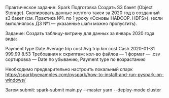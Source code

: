 Практическое задание: Spark
Подготовка
Создать S3 бакет (Object Storage).
Скопировать данные желтого такси за 2020 год в созданный s3 бакет (см. Практика №1. по 1 уроку «Основы HADOOP. HDFS»).
(если выполнялось ДЗ №1 — указанные шаги можно пропустить).

Задание:
Создать таблицу-витрину для данных за январь 2020 года вида:

Payment type	Date	Average trip cost	Avg trip km cost
Cash	2020-01-31	999.99	8.53
Требования к скриптам:
кол-во файлов — 1
формат — .csv
сортировка — Date по убыванию, Payment type по возрастанию

Необходимо предварительно настроить локальный спарк
https://sparkbyexamples.com/pyspark/how-to-install-and-run-pyspark-on-windows/

Затем submit:
spark-submit main.py --master yarn --deploy-mode cluster
